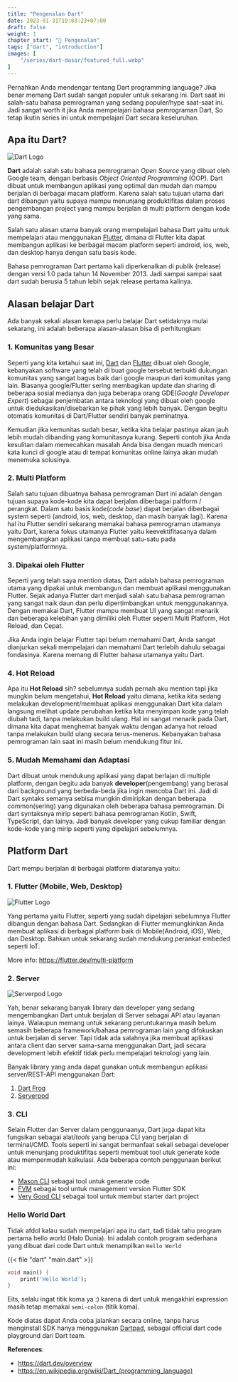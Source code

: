 ```yaml
---
title: "Pengenalan Dart"
date: 2023-01-31T19:03:23+07:00
draft: false
weight: 1
chapter_start: "🚨 Pengenalan"
tags: ["dart", "introduction"]
images: [
    "/series/dart-dasar/featured_full.webp"
]
---
```


Pernahkan Anda mendengar tentang Dart programming language? Jika benar memang Dart sudah sangat populer untuk sekarang ini. Dart saat ini salah-satu bahasa pemrograman yang sedang populer/hype saat-saat ini. Jadi sangat worth it jika Anda mempelajari bahasa pemrograman Dart, So tetap ikutin series ini untuk mempelajari Dart secara keseluruhan.

## Apa itu Dart?

![Dart Logo](https://dart.dev/assets/img/logo_lockup_dart_horizontal.png)

**Dart** adalah salah satu bahasa pemrograman *Open Source* yang dibuat oleh Google team, dengan berbasis *Object Oriented Programming* (OOP). Dart dibuat untuk membangun aplikasi yang optimal dan mudah dan mampu berjalan di berbagai macam platform. Karena salah satu tujuan utama dari dart dibangun yaitu supaya mampu menunjang produktifitas dalam proses pengembangan project yang mampu berjalan di multi platform dengan kode yang sama.

Salah satu alasan utama banyak orang mempelajari bahasa Dart yaitu untuk mempelajari atau menggunakan [Flutter](https://flutter.dev), dimana di Flutter kita dapat membangun aplikasi ke berbagai macam platform seperti android, ios, web, dan desktop hanya dengan satu basis kode.

Bahasa pemrograman Dart pertama kali diperkenalkan di publik (release) dengan versi 1.0 pada tahun 14 November 2013. Jadi sampai sampai saat dart sudah berusia 5 tahun lebih sejak release pertama kalinya. 

## Alasan belajar Dart

Ada banyak sekali alasan kenapa perlu belajar Dart setidaknya mulai sekarang, ini adalah beberapa alasan-alasan bisa di perhitungkan:

### 1. Komunitas yang Besar

Seperti yang kita ketahui saat ini, [Dart](https://dart.dev) dan [Flutter](https://flutter.dev) dibuat oleh Google, kebanyakan software yang telah di buat google tersebut terbukti dukungan komunitas yang sangat bagus baik dari google maupun dari komunitas yang lain. Biasanya google/Flutter sering membagikan update dan sharing di beberapa sosial medianya dan juga beberapa orang GDE(*Google Developer Expert*) sebagai penjembatan antara teknologi yang dibuat oleh google untuk diedukasikan/disebarkan ke pihak yang lebih banyak. Dengan begitu otomatis komunitas di Dart/Flutter sendiri banyak peminatnya.

Kemudian jika kemunitas sudah besar, ketika kita belajar pastinya akan jauh lebih mudah dibanding yang komunitasnya kurang. Seperti contoh jika Anda kesulitan dalam memecahkan masalah Anda bisa dengan muadh mencari kata kunci di google atau di tempat komunitas online lainya akan mudah menemuka solusinya.

### 2. Multi Platform

Salah satu tujuan dibuatnya bahasa pemrograman Dart ini adalah dengan tujuan supaya kode-kode kita dapat berjalan diberbagai paltform / perangkat. Dalam satu basis kode(*code base*) dapat berjalan diberbagai system seperti (android, ios, web, desktop, dan masih banyak lagi). Karena hal itu Flutter sendiri sekarang memakai bahasa pemrograman utamanya yaitu Dart, karena fokus utamanya Flutter yaitu keevektifitasanya dalam mengembangkan aplikasi tanpa membuat satu-satu pada system/platformnya.

### 3. Dipakai oleh Flutter

Seperti yang telah saya mention diatas, Dart adalah bahasa pemrograman utama yang dipakai untuk membangun dan membuat aplikasi menggunakan Flutter. Sejak adanya Flutter dart menjadi salah satu bahasa pemrograman yang sangat naik daun dan perlu dipertimbangkan untuk menggunakannya. Dengan memakai Dart, Flutter mampu membuat UI yang sangat menarik dan beberapa kelebihan yang dimiliki oleh Flutter seperti Multi Platform, Hot Reload, dan Cepat.

Jika Anda ingin belajar Flutter tapi belum memahami Dart, Anda sangat dianjurkan sekali mempelajari dan memahami Dart terlebih dahulu sebagai fondasinya. Karena memang di Flutter bahasa utamanya yaitu Dart.

### 4. Hot Reload

Apa itu **Hot Reload** sih? sebelumnya sudah pernah aku mention tapi jika mungkin belum mengetahui, **Hot Reload** yaitu dimana, ketika kita sedang melakukan development/membuat aplikasi menggunakan Dart kita dalam langsung melihat update perubahan ketika kita menyimpan kode yang telah diubah tadi, tanpa melakukan build ulang. Hal ini sangat menarik pada Dart, dimana kita dapat menghemat banyak waktu dengan adanya hot reload tanpa melakukan build ulang secara terus-menerus. Kebanyakan bahasa pemrograman lain saat ini masih belum mendukung fitur ini.

### 5. Mudah Memahami dan Adaptasi

Dart dibuat untuk mendukung aplikasi yang dapat berlajan di multiple platform, dengan begitu ada banyak **developer**(pengembang) yang berasal dari background yang berbeda-beda jika ingin mencoba Dart ini. Jadi di Dart syntaks semanya sebisa mungkin dimiripkan dengan beberapa common(sering) yang digunakan oleh beberapa bahasa pemrograman. Di dart syntaksnya mirip seperti bahasa pemrograman Kotlin, Swift, TypeScript, dan lainya. Jadi banyak developer yang cukup familiar dengan kode-kode yang mirip seperti yang dipelajari sebelumnya.

## Platform Dart

Dart mempu berjalan di berbagai platform diataranya yaitu:

### 1. Flutter (Mobile, Web, Desktop)

![Flutter Logo](https://storage.googleapis.com/cms-storage-bucket/6a07d8a62f4308d2b854.svg)

Yang pertama yaitu Flutter, seperti yang sudah dipelajari sebelumnya Flutter dibangun dengan bahasa Dart. Sedangkan di Flutter memungkinkan Anda membuat aplikasi di berbagai platform baik di Mobile(Android, iOS), Web, dan Desktop. Bahkan untuk sekarang sudah mendukung perankat embeded seperti IoT. 

More info: https://flutter.dev/multi-platform

### 2. Server

![Serverpod Logo](https://serverpod.dev/assets/img/serverpod-logo-inverted.svg)

Yah, benar sekarang banyak library dan developer yang sedang mengembangkan Dart untuk berjalan di Server sebagai API atau layanan lainya. Walaupun memang untuk sekarang peruntukannya masih belum semasih beberapa framework/bahasa pemrograman lain yang difokuskan untuk berjalan di server. Tapi tidak ada salahnya jika membuat aplikasi antara client dan server sama-sama menggunakan Dart, jadi secara development lebih efektif tidak perlu mempelajari teknologi yang lain.

Banyak library yang anda dapat gunakan untuk membangun aplikasi server/REST-API menggunakan Dart:

1. [Dart Frog](https://dartfrog.vgv.dev)
1. [Serverpod](https://serverpod.dev)

### 3. CLI

Selain Flutter dan Server dalam penggunaanya, Dart juga dapat kita fungsikan sebagai alat/*tools* yang berupa CLI yang berjalan di terminal/CMD. Tools seperti ini sangat bermanfaat sekali sebagai developer untuk menunjang produktifitas seperti membuat tool utuk generate kode atau mempermudah kalkulasi. Ada beberapa contoh penggunaan berikut ini:

- [Mason CLI](https://pub.dev/packages/mason_cli) sebagai tool untuk generate code
- [FVM](https://fvm.app) sebagai tool untuk management version Flutter SDK
- [Very Good CLI](https://cli.vgv.dev) sebagai tool untuk membut starter dart project 

### Hello World Dart

Tidak afdol kalau sudah mempelajari apa itu dart, tadi tidak tahu program pertama hello world (Halo Dunia). Ini adalah contoh program sederhana yang dibuat dari code Dart untuk menampilkan `Hello World`

{{< file "dart" "main.dart" >}}
```dart
void main() {
    print('Hello World');
}
```

Eits, selalu ingat titik koma ya :) karena di dart untuk mengakhiri expression masih tetap memakai `semi-colon` (titik koma).

Kode diatas dapat Anda coba jalankan secara online, tanpa harus menginstall SDK hanya menggunakan [Dartpad](http://dartpad.dev/), sebagai official dart code playground dari Dart team.

**References**:

- https://dart.dev/overview
- https://en.wikipedia.org/wiki/Dart_(programming_language)